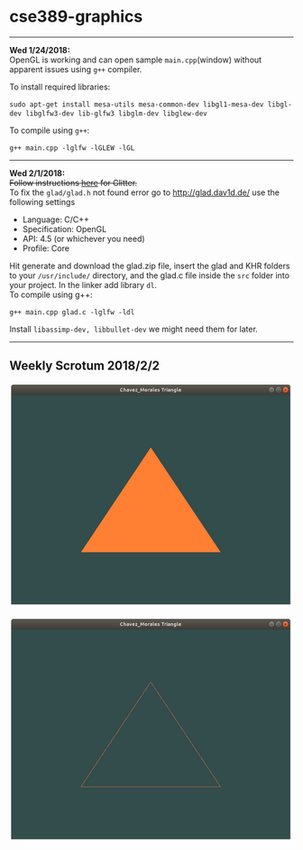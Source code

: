 # cse389-graphics
***
**Wed 1/24/2018:**  
  OpenGL is working and can open sample `main.cpp`(window) without apparent issues using `g++` compiler.
  
  To install required libraries:
  ```
  sudo apt-get install mesa-utils mesa-common-dev libgl1-mesa-dev libgl-dev libglfw3-dev lib-glfw3 libglm-dev libglew-dev
  ```
  
  To compile using `g++`:
  ```
  g++ main.cpp -lglfw -lGLEW -lGL
  ```

***

  **Wed 2/1/2018:**  
  ~~Follow instructions [here](https://www.cs.nmt.edu/~amyk/Graphics/Environment/) for Glitter.~~  
  To fix the ```glad/glad.h``` not found error go to <http://glad.dav1d.de/> use the following settings  
  * Language: C/C++
  * Specification: OpenGL
  * API: 4.5 (or whichever you need)
  * Profile: Core
  
  Hit generate and download the glad.zip file, insert the glad and KHR folders to your ```/usr/include/``` directory, and the glad.c file inside the ```src``` folder into your project. In the linker add library ```dl```.  
  To compile using g++:  
  ```
  g++ main.cpp glad.c -lglfw -ldl
  ```
  
  Install ```libassimp-dev, libbullet-dev``` we might need them for later.

  
  ***
  
  ## Weekly Scrotum 2018/2/2  
  
  ![alt text][triangle]
  
  ![alt text][triangle_wire]
  
  [triangle]: https://github.com/bmoral/cse389-graphics/blob/master/misc/triangle-2118.png
  [triangle_wire]: https://github.com/bmoral/cse389-graphics/blob/master/misc/triangle_wire-2118.png
  
  
